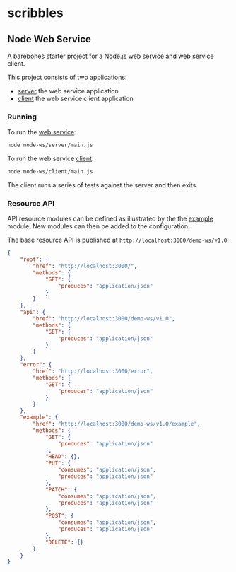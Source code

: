 # scribbles

## Node Web Service

A barebones starter project for a Node.js web service and web service client.

This project consists of two applications:

- [server](./node-ws/server) the web service application
- [client](./node-ws/client) the web service client application

### Running

To run the [web service](./node-ws/server/):

```sh
node node-ws/server/main.js
```
To run the web service [client](./node-ws/client/):

```sh
node node-ws/client/main.js
```
The client runs a series of tests against the server and then exits.

### Resource API

API resource modules can be defined as illustrated by the the [example](./node-ws/server/resources/example.js) module.
New modules can then be added to the configuration.

The base resource API is published at `http://localhost:3000/demo-ws/v1.0`:

```json
{
    "root": {
        "href": "http://localhost:3000/",
        "methods": {
            "GET": {
                "produces": "application/json"
            }
        }
    },
    "api": {
        "href": "http://localhost:3000/demo-ws/v1.0",
        "methods": {
            "GET": {
                "produces": "application/json"
            }
        }
    },
    "error": {
        "href": "http://localhost:3000/error",
        "methods": {
            "GET": {
                "produces": "application/json"
            }
        }
    },
    "example": {
        "href": "http://localhost:3000/demo-ws/v1.0/example",
        "methods": {
            "GET": {
                "produces": "application/json"
            },
            "HEAD": {},
            "PUT": {
                "consumes": "application/json",
                "produces": "application/json"
            },
            "PATCH": {
                "consumes": "application/json",
                "produces": "application/json"
            },
            "POST": {
                "consumes": "application/json",
                "produces": "application/json"
            },
            "DELETE": {}
        }
    }
}
```

